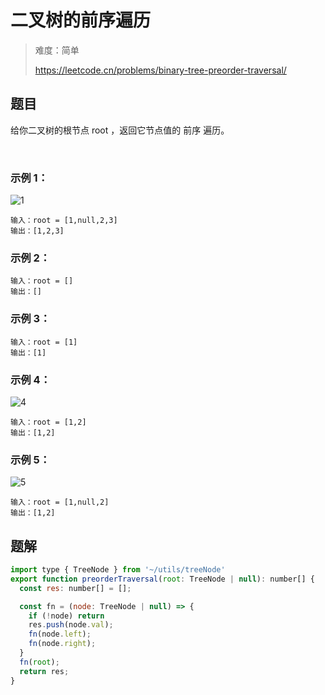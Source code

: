 # 二叉树的前序遍历

> 难度：简单
>
> https://leetcode.cn/problems/binary-tree-preorder-traversal/

## 题目

给你二叉树的根节点 root ，返回它节点值的 前序 遍历。

 

### 示例 1：
![1](https://github.com/WangYang-Rex/leet-code/assets/7553998/4be90118-b2db-4ac5-9ef1-2ac2c0ff6e4c)
```
输入：root = [1,null,2,3]
输出：[1,2,3]
```

### 示例 2：


```
输入：root = []
输出：[]
```

### 示例 3：

```
输入：root = [1]
输出：[1]
```

### 示例 4：

![4](https://github.com/WangYang-Rex/leet-code/assets/7553998/b5e84445-987b-4782-a692-f89a2d47a206)
```
输入：root = [1,2]
输出：[1,2]
```

### 示例 5：


![5](https://github.com/WangYang-Rex/leet-code/assets/7553998/fbf76762-69f5-40e9-8822-cb7b34ab0631)
```
输入：root = [1,null,2]
输出：[1,2]
```

## 题解

```javascript
import type { TreeNode } from '~/utils/treeNode'
export function preorderTraversal(root: TreeNode | null): number[] {
  const res: number[] = [];

  const fn = (node: TreeNode | null) => {
    if (!node) return
    res.push(node.val);
    fn(node.left);
    fn(node.right);
  }
  fn(root);
  return res;
}

```

